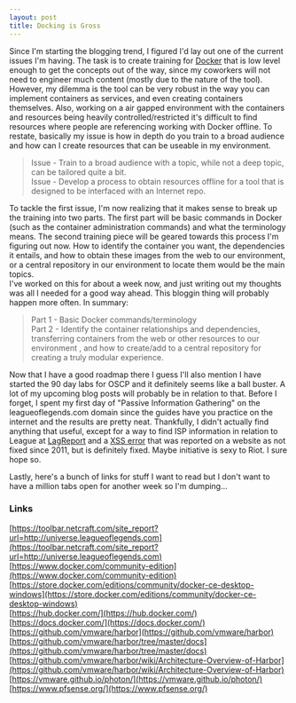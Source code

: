 ```yaml
---
layout: post
title: Docking is Gross
---
```


Since I'm starting the blogging trend, I figured I'd lay out one of the current issues I'm having. The task is to create training for
[Docker](https://docs.docker.com/) that is low level enough to get the concepts out of the way, since my coworkers will not need to 
engineer much content (mostly due to the nature of the tool). However, my dilemma is the tool can be very robust in the way you can 
implement containers as services, and even creating containers themselves. Also, working on a air gapped environment with the containers
and resources being heavily controlled/restricted it's difficult to find resources where people are referencing working with Docker 
offline. To restate, basically my issue is how in depth do you train to a broad audience and how can I create resources that can be 
useable in my environment.  

>Issue - Train to a broad audience with a topic, while not a deep topic, can be tailored quite a bit.  
>Issue - Develop a process to obtain resources offline for a tool that is designed to be interfaced with an Internet repo.  

To tackle the first issue, I'm now realizing that it makes sense to break up the training into two parts. The first part will be basic 
commands in Docker (such as the container administration commands) and what the terminology means. The second training piece will be
geared towards this process I'm figuring out now. How to identify the container you want, the dependencies it entails, and how to obtain 
these images from the web to our environment, or a central repository in our environment to locate them would be the main topics.  
I've worked on this for about a week now, and just writing out my thoughts was all I needed for a good way ahead. This bloggin thing will
probably happen more often. In summary:  

>Part 1 - Basic Docker commands/terminology  
>Part 2 - Identify the container relationships and dependencies, transferring containers from the web or other resources to our environment
, and how to create/add to a central repository for creating a truly modular experience.    

Now that I have a good roadmap there I guess I'll also mention I have started the 90 day labs for OSCP and it definitely seems like a ball
buster. A lot of my upcoming blog posts will probably be in relation to that. Before I forget, I spent my first day of "Passive Information
Gathering" on the leagueoflegends.com domain since the guides have you practice on the internet and the results are pretty neat. Thankfully,
I didn't actually find anything that useful, except for a way to find ISP information in relation to League at 
[LagReport](https://lagreport.na.leagueoflegends.com/en/) and a [XSS error](http://xssed.com/mirror/69241) that was reported on a website 
as not fixed since 2011, but is definitely fixed. Maybe initiative is sexy to Riot. I sure hope so.  

Lastly, here's a bunch of links for stuff I want to read but I don't want to have a million tabs open for another week so I'm dumping...  

### Links
[https://toolbar.netcraft.com/site_report?url=http://universe.leagueoflegends.com](https://toolbar.netcraft.com/site_report?url=http://universe.leagueoflegends.com)  
[https://www.docker.com/community-edition](https://www.docker.com/community-edition)  
[https://store.docker.com/editions/community/docker-ce-desktop-windows](https://store.docker.com/editions/community/docker-ce-desktop-windows)  
[https://hub.docker.com/](https://hub.docker.com/)  
[https://docs.docker.com/](https://docs.docker.com/)  
[https://github.com/vmware/harbor](https://github.com/vmware/harbor)  
[https://github.com/vmware/harbor/tree/master/docs](https://github.com/vmware/harbor/tree/master/docs)  
[https://github.com/vmware/harbor/wiki/Architecture-Overview-of-Harbor](https://github.com/vmware/harbor/wiki/Architecture-Overview-of-Harbor)  
[https://vmware.github.io/photon/](https://vmware.github.io/photon/)  
[https://www.pfsense.org/](https://www.pfsense.org/)  

